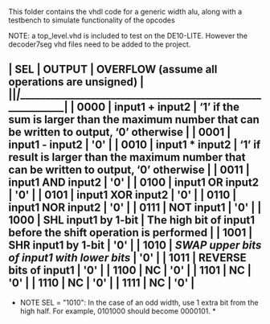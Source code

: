 This folder contains the vhdl code for a generic width alu, along with a testbench to simulate functionality of the opcodes

NOTE: a top_level.vhd is included to test on the DE10-LITE. However the decoder7seg vhd files need to be added to the project.



|  SEL   |                    OUTPUT                     |                            OVERFLOW (assume all operations are unsigned)                         |
|________|_______________________________________________|__________________________________________________________________________________________________|
|  0000  |    input1 + input2                            | ‘1’ if the sum is larger than the maximum number that can be written to output, ‘0’ otherwise    |
|  0001  |    input1 - input2                            | '0'                                                                                              |
|  0010  |    input1 * input2                            | ‘1’ if result is larger than the maximum number that can be written to output, ‘0’ otherwise     |
|  0011  |    input1 AND input2                          | '0'                                                                                              |
|  0100  |    input1 OR input2                           | '0'                                                                                              |
|  0101  |    input1 XOR input2                          | '0'                                                                                              |
|  0110  |    input1 NOR input2                          | '0'                                                                                              |
|  0111  |    NOT input1                                 | '0'                                                                                              |
|  1000  |    SHL input1 by 1-bit                        | The high bit of input1 before the shift operation is performed                                   |
|  1001  |    SHR input1 by 1-bit                        | '0'                                                                                              |
|  1010  |   *SWAP upper bits of input1 with lower bits* | '0'                                                                                              |
|  1011  |    REVERSE bits of input1                     | '0'                                                                                              |
|  1100  |    NC                                         | '0'                                                                                              |
|  1101  |    NC                                         | '0'                                                                                              |
|  1110  |    NC                                         | '0'                                                                                              |
|  1111  |    NC                                         | '0'                                                                                              |
-------------------------------------------------------------------------------------------------------------------------------------------------------------

* NOTE SEL = "1010": In the case of an odd width, use 1 extra bit from the high half. For example, 0101000 should become 0000101. *
